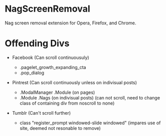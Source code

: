 # NagScreenRemoval
Nag screen removal extension for Opera, Firefox, and Chrome.

# Offending Divs
- Facebook (Can scroll continuousuly)
	- .pagelet_growth_expanding_cta
	- .pop_dialog
- Pintrest (Can scroll continuously unless on indivisual posts)
	- .ModalManager .Module (on pages)
	- .Module .Nags (on indivisual posts) (can not scroll, need to change class of containing div from noscroll to none)
	
- Tumblr (Can't scroll further)
	-  class "register_prompt windowed-slide windowed" (impares use of site, deemed not resonable to remove)
